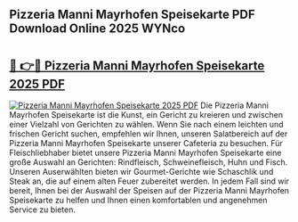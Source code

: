 ## Pizzeria Manni Mayrhofen Speisekarte PDF Download Online 2025 WYNco

# <h2><a href="http://gc6rja.nevu.top/?p=Pizzeria+Manni+Mayrhofen+Speisekarte">🔗 👉🔴 Pizzeria Manni Mayrhofen Speisekarte 2025 PDF</a></h2>

[![Pizzeria Manni Mayrhofen Speisekarte 2025 PDF](https://i.imgur.com/dBaPXMq.png)](http://gc6rja.nevu.top/?p=Pizzeria+Manni+Mayrhofen+Speisekarte)
Die Pizzeria Manni Mayrhofen Speisekarte ist die Kunst, ein Gericht zu kreieren und zwischen einer Vielzahl von Gerichten zu wählen. Wenn Sie nach einem leichten und frischen Gericht suchen, empfehlen wir Ihnen, unseren Salatbereich auf der Pizzeria Manni Mayrhofen Speisekarte unserer Cafeteria zu besuchen. Für Fleischliebhaber bietet unsere Pizzeria Manni Mayrhofen Speisekarte eine große Auswahl an Gerichten: Rindfleisch, Schweinefleisch, Huhn und Fisch. Unseren Auserwählten bieten wir Gourmet-Gerichte wie Schaschlik und Steak an, die auf einem alten Feuer zubereitet werden. In jedem Fall sind wir bereit, Ihnen bei der Auswahl der Speisen auf der Pizzeria Manni Mayrhofen Speisekarte zu helfen und Ihnen einen komfortablen und angenehmen Service zu bieten.
